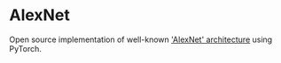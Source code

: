 # AlexNet
Open source implementation of well-known ['AlexNet' architecture](https://papers.nips.cc/paper_files/paper/2012/file/c399862d3b9d6b76c8436e924a68c45b-Paper.pdf) using PyTorch.
